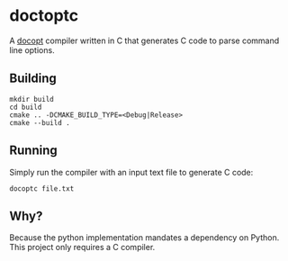 # doctoptc

A [docopt](https://github.com/docopt) compiler written in C that generates C code to parse command line options.

## Building

    mkdir build
    cd build
    cmake .. -DCMAKE_BUILD_TYPE=<Debug|Release>
    cmake --build .
    
## Running

Simply run the compiler with an input text file to generate C code:

    docoptc file.txt

## Why?

Because the python implementation mandates a dependency on Python. This project only requires a C compiler.
